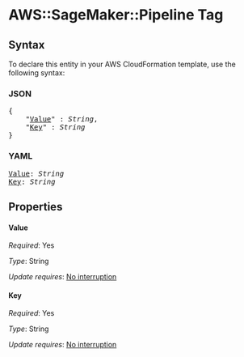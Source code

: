 # AWS::SageMaker::Pipeline Tag

## Syntax

To declare this entity in your AWS CloudFormation template, use the following syntax:

### JSON

<pre>
{
    "<a href="#value" title="Value">Value</a>" : <i>String</i>,
    "<a href="#key" title="Key">Key</a>" : <i>String</i>
}
</pre>

### YAML

<pre>
<a href="#value" title="Value">Value</a>: <i>String</i>
<a href="#key" title="Key">Key</a>: <i>String</i>
</pre>

## Properties

#### Value

_Required_: Yes

_Type_: String

_Update requires_: [No interruption](https://docs.aws.amazon.com/AWSCloudFormation/latest/UserGuide/using-cfn-updating-stacks-update-behaviors.html#update-no-interrupt)

#### Key

_Required_: Yes

_Type_: String

_Update requires_: [No interruption](https://docs.aws.amazon.com/AWSCloudFormation/latest/UserGuide/using-cfn-updating-stacks-update-behaviors.html#update-no-interrupt)

